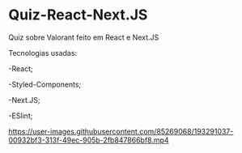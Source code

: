 # Quiz-React-Next.JS
 
Quiz sobre Valorant feito em React e Next.JS

Tecnologias usadas:

-React;

-Styled-Components;

-Next.JS;

-ESlint;


https://user-images.githubusercontent.com/85269068/193291037-00932bf3-313f-49ec-905b-2fb847866bf8.mp4

